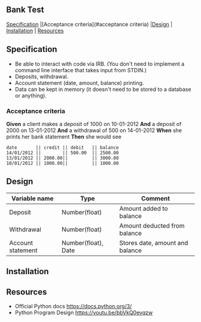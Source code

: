 ## Bank Test

[Specification](#specification) |[Acceptance criteria](#acceptance criteria) |[Design](#design) | [Installation](#installation) | [Resources](#resources)

## Specification

* Be able to interact with code via IRB.  (You don't need to implement a command line interface that takes input from STDIN.)
* Deposits, withdrawal.
* Account statement (date, amount, balance) printing.
* Data can be kept in memory (it doesn't need to be stored to a database or anything).

### Acceptance criteria

**Given** a client makes a deposit of 1000 on 10-01-2012
**And** a deposit of 2000 on 13-01-2012
**And** a withdrawal of 500 on 14-01-2012
**When** she prints her bank statement
**Then** she would see

```
date       || credit || debit   || balance
14/01/2012 ||        || 500.00  || 2500.00
13/01/2012 || 2000.00||         || 3000.00
10/01/2012 || 1000.00||         || 1000.00
```

## Design

Variable name    | Type  		| Comment
------------------ | -------------------	| ---------------------------
Deposit | Number(float) | Amount added to balance  
Withdrawal | Number(float) | Amount deducted from balance
Account statement | Number(float), Date | Stores date, amount and balance


 
## Installation

## Resources

- Official Python docs https://docs.python.org/3/
- Python Program Design https://youtu.be/bbVkQ0evqzw

